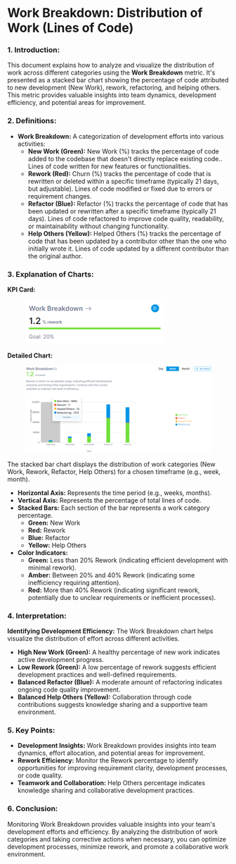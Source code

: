 # Work Breakdown: Distribution of Work (Lines of Code)

### **1. Introduction:**

This document explains how to analyze and visualize the distribution of work across different categories using the **Work Breakdown** metric. It's presented as a stacked bar chart showing the percentage of code attributed to new development (New Work), rework, refactoring, and helping others. This metric provides valuable insights into team dynamics, development efficiency, and potential areas for improvement.

### **2. Definitions:**

* **Work Breakdown:** A categorization of development efforts into various activities:
  * **New Work (Green):** New Work (%) tracks the percentage of code added to the codebase that doesn't directly replace existing code.. Lines of code written for new features or functionalities.
  * **Rework (Red):** Churn (%) tracks the percentage of code that is rewritten or deleted within a specific timeframe (typically 21 days, but adjustable). Lines of code modified or fixed due to errors or requirement changes.
  * **Refactor (Blue):** Refactor (%) tracks the percentage of code that has been updated or rewritten after a specific timeframe (typically 21 days). Lines of code refactored to improve code quality, readability, or maintainability without changing functionality.
  * **Help Others (Yellow):** Helped Others (%) tracks the percentage of code that has been updated by a contributor other than the one who initially wrote it. Lines of code updated by a different contributor than the original author.

### **3. Explanation of Charts:**

**KPI Card:**

<div align="left">

<figure><img src="../../../.gitbook/assets/image (23).png" alt=""><figcaption></figcaption></figure>

</div>

**Detailed Chart:**

<figure><img src="../../../.gitbook/assets/image (22).png" alt=""><figcaption></figcaption></figure>

The stacked bar chart displays the distribution of work categories (New Work, Rework, Refactor, Help Others) for a chosen timeframe (e.g., week, month).

* **Horizontal Axis:** Represents the time period (e.g., weeks, months).
* **Vertical Axis:** Represents the percentage of total lines of code.
* **Stacked Bars:** Each section of the bar represents a work category percentage.
  * **Green:** New Work
  * **Red:** Rework
  * **Blue:** Refactor
  * **Yellow:** Help Others
* **Color Indicators:**
  * **Green:** Less than 20% Rework (indicating efficient development with minimal rework).
  * **Amber:** Between 20% and 40% Rework (indicating some inefficiency requiring attention).
  * **Red:** More than 40% Rework (indicating significant rework, potentially due to unclear requirements or inefficient processes).

### **4. Interpretation:**

**Identifying Development Efficiency:** The Work Breakdown chart helps visualize the distribution of effort across different activities.

* **High New Work (Green):** A healthy percentage of new work indicates active development progress.
* **Low Rework (Green):** A low percentage of rework suggests efficient development practices and well-defined requirements.
* **Balanced Refactor (Blue):** A moderate amount of refactoring indicates ongoing code quality improvement.
* **Balanced Help Others (Yellow):** Collaboration through code contributions suggests knowledge sharing and a supportive team environment.

### **5. Key Points:**

* **Development Insights:** Work Breakdown provides insights into team dynamics, effort allocation, and potential areas for improvement.
* **Rework Efficiency:** Monitor the Rework percentage to identify opportunities for improving requirement clarity, development processes, or code quality.
* **Teamwork and Collaboration:** Help Others percentage indicates knowledge sharing and collaborative development practices.

### **6. Conclusion:**

Monitoring Work Breakdown provides valuable insights into your team's development efforts and efficiency. By analyzing the distribution of work categories and taking corrective actions when necessary, you can optimize development processes, minimize rework, and promote a collaborative work environment.

